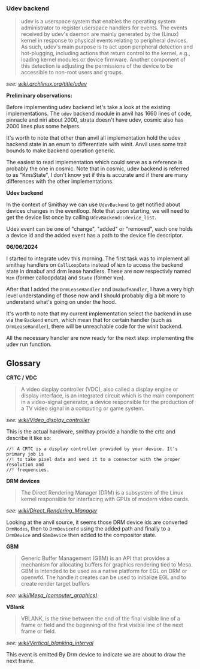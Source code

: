 ### Udev backend

> udev is a userspace system that enables the operating system administrator to register 
> userspace handlers for events. The events received by udev's daemon are mainly 
> generated by the (Linux) kernel in response to physical events relating to peripheral 
> devices. As such, udev's main purpose is to act upon peripheral detection and 
> hot-plugging, including actions that return control to the kernel, e.g., 
> loading kernel modules or device firmware. Another component of this detection is 
> adjusting the permissions of the device to be accessible to non-root users and groups.

*see: [wiki.archlinux.org/title/udev](https://wiki.archlinux.org/title/udev)*

**Preliminary observations:**

Before implementing udev backend let's take a look at the existing implementations. 
The `udev` backend module in anvil has 1660 lines of code, pinnacle and niri about 2000, 
strata doesn't have udev, cosmic also has 2000 lines plus some helpers. 

It's worth to note that other than anvil all implementation hold the udev backend state in an enum
to differentiate with winit. Anvil uses some trait bounds to make backend operation generic.

The easiest to read implementation which could serve as a reference is probably the one in cosmic. 
Note that in cosmic, udev backend is referred to as "KmsState", I don't know yet if this is accurate
and if there are many differences with the other implementations.

**Udev backend**

In the context of Smithay we can use `UdevBackend` to get notified about devices changes in 
the eventloop. Note that upon starting, we will need to get the device list once by calling 
`UdevBackend::device_list`. 

Udev event can be one of "change", "added" or "removed", each one holds a device id and the added event
has a path to the device file descriptor. 

**06/06/2024**

I started to integrate udev this morning. The first task was to implement all smithay handlers on `CallLoopData` instead
of `Wzm` to access the backend state in dmabuf and drm lease handlers. These are now respectivly named `Wzm` (former calloopdata)
and `State` (former `Wzm`).

After that I added the `DrmLeaseHandler` and `DmabufHandler`, I have a very high level understanding of those now and I should 
probably dig a bit more to understand what's going on under the hood. 

It's worth to note that my current implementation select the backend in use via the `Backend` enum, 
which mean that for certain handler (such as `DrmLeaseHandler`), there will be unreachable code for the winit backend. 

All the necessary handler are now ready for the next step: implementing the udev run function. 

## Glossary

**CRTC / VDC**

> A video display controller (VDC), also called a display engine or display interface, 
> is an integrated circuit which is the main component in a video-signal generator, a 
> device responsible for the production of a TV video signal in a computing or game system.

*see: [wiki/Video_display_controller](https://en.wikipedia.org/wiki/Video_display_controller)*

This is the actual hardware, smithay provide a handle to the crtc and describe it like so: 

```
//! A CRTC is a display controller provided by your device. It's primary job is
//! to take pixel data and send it to a connector with the proper resolution and
//! frequencies.
```

**DRM devices**

> The Direct Rendering Manager (DRM) is a subsystem of the Linux kernel responsible 
> for interfacing with GPUs of modern video cards.

*see: [wiki/Direct_Rendering_Manager](https://en.wikipedia.org/wiki/Direct_Rendering_Manager)*     

Looking at the anvil source, it seems those DRM device ids are converted `DrmNodes`, then to
`DrmDeviceFd` using the added path and finally to a `DrmDevice` and `GbmDevice`
then added to the compositor state. 

**GBM**

> Generic Buffer Management (GBM) is an API that provides a mechanism for allocating buffers 
> for graphics rendering tied to Mesa. GBM is intended to be used as a native platform for 
> EGL on DRM or openwfd. The handle it creates can be used to initialize EGL and to create 
> render target buffers

*see: [wiki/Mesa_(computer_graphics)](https://en.wikipedia.org/wiki/Mesa_(computer_graphics))*

**VBlank**

> VBLANK, is the time between the end of the final visible line of a frame or field 
> and the beginning of the first visible line of the next frame or field.

*see: [wiki/Vertical_blanking_interval](https://en.wikipedia.org/wiki/Vertical_blanking_interval)* 

This event is emitted By Drm device to indicate we are about to draw the next frame.